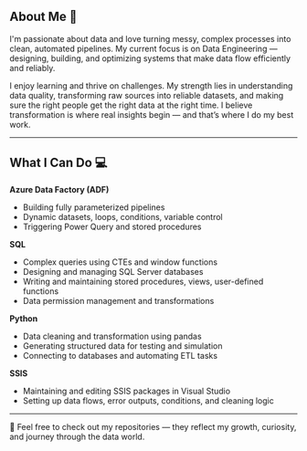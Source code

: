 ## About Me 🧶

I'm passionate about data and love turning messy, complex processes into clean, automated pipelines. My current focus is on Data Engineering — designing, building, and optimizing systems that make data flow efficiently and reliably.

I enjoy learning and thrive on challenges. My strength lies in understanding data quality, transforming raw sources into reliable datasets, and making sure the right people get the right data at the right time. I believe transformation is where real insights begin — and that’s where I do my best work.

---

## What I Can Do 💻

**Azure Data Factory (ADF)**

* Building fully parameterized pipelines
* Dynamic datasets, loops, conditions, variable control
* Triggering Power Query and stored procedures

**SQL**

* Complex queries using CTEs and window functions
* Designing and managing SQL Server databases
* Writing and maintaining stored procedures, views, user-defined functions
* Data permission management and transformations

**Python**

* Data cleaning and transformation using pandas
* Generating structured data for testing and simulation
* Connecting to databases and automating ETL tasks

**SSIS**

* Maintaining and editing SSIS packages in Visual Studio
* Setting up data flows, error outputs, conditions, and cleaning logic

---

📂 Feel free to check out my repositories — they reflect my growth, curiosity, and journey through the data world.

